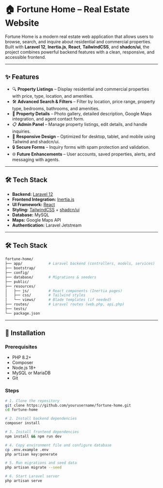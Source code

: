 # 🏠 Fortune Home – Real Estate Website

Fortune Home is a modern real estate web application that allows users to browse, search, and inquire about residential and commercial properties.  
Built with **Laravel 12**, **Inertia.js**, **React**, **TailwindCSS**, and **shadcn/ui**, the project combines powerful backend features with a clean, responsive, and accessible frontend.

---

## ✨ Features

- 🔍 **Property Listings** – Display residential and commercial properties with price, type, location, and amenities.  
- 🛠 **Advanced Search & Filters** – Filter by location, price range, property type, bedrooms, bathrooms, and amenities.  
- 🏡 **Property Details** – Photo gallery, detailed description, Google Maps integration, and agent contact form.  
- 📋 **Admin Panel** – Manage property listings, edit details, and handle inquiries.  
- 📱 **Responsive Design** – Optimized for desktop, tablet, and mobile using Tailwind and shadcn/ui.  
- 🔒 **Secure Forms** – Inquiry forms with spam protection and validation.  
- 🌐 **Future Enhancements** – User accounts, saved properties, alerts, and messaging with agents.  

---

## 🛠 Tech Stack

- **Backend:** [Laravel 12](https://laravel.com/)  
- **Frontend Integration:** [Inertia.js](https://inertiajs.com/)  
- **UI Framework:** [React](https://react.dev/)  
- **Styling:** [TailwindCSS](https://tailwindcss.com/) + [shadcn/ui](https://ui.shadcn.com/)  
- **Database:** MySQL 
- **Maps:** Google Maps API  
- **Authentication:** Laravel Jetstream 

---
## 🛠 Tech Stack
```bash
fortune-home/
├── app/            # Laravel backend (controllers, models, services)
├── bootstrap/
├── config/
├── database/       # Migrations & seeders
├── public/
├── resources/
│   ├── js/         # React components (Inertia pages)
│   ├── css/        # Tailwind styles
│   └── views/      # Blade templates (if needed)
├── routes/         # Laravel routes (web.php, api.php)
├── tests/
└── package.json
```
---
## 🚀 Installation

### Prerequisites
- PHP 8.2+
- Composer
- Node.js 18+
- MySQL or MariaDB
- Git

### Steps

```bash
# 1. Clone the repository
git clone https://github.com/yourusername/fortune-home.git
cd fortune-home

# 2. Install backend dependencies
composer install

# 3. Install frontend dependencies
npm install && npm run dev

# 4. Copy environment file and configure database
cp .env.example .env
php artisan key:generate

# 5. Run migrations and seed data
php artisan migrate --seed

# 6. Start Laravel server
php artisan serve
